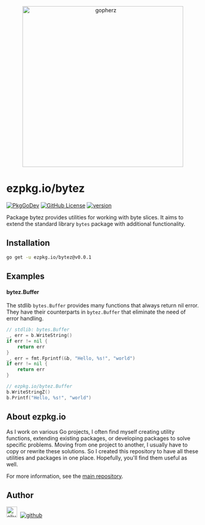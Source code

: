 <p align="center">
<a href="https://ezpkg.io">
<img alt="gopherz" src="https://ezpkg.io/_/gopherz.png" style="width:420px">
</a>
</p>

# ezpkg.io/bytez

[![PkgGoDev](https://pkg.go.dev/badge/github.com/ezpkg/bytez)](https://pkg.go.dev/github.com/ezpkg/bytez/v2)
[![GitHub License](https://img.shields.io/github/license/ezpkg/bytez)](https://github.com/ezpkg/bytez/tree/main/LICENSE)
[![version](https://img.shields.io/github/v/tag/ezpkg/bytez?label=version)](https://github.com/ezpkg/bytez/tags)

Package bytez provides utilities for working with byte slices. It aims to extend the standard library `bytes` package with additional functionality.

## Installation

```sh
go get -u ezpkg.io/bytez@v0.0.1
```

## Examples

#### bytez.Buffer

The stdlib `bytes.Buffer` provides many functions that always return nil error. They have their counterparts in `bytez.Buffer` that eliminate the need of error handling.

```go
// stdlib: bytes.Buffer
_, err = b.WriteString()
if err != nil {
	return err
}
_, err = fmt.Fprintf(&b, "Hello, %s!", "world")
if err != nil {
	return err
}

// ezpkg.io/bytez.Buffer
b.WriteStringZ()
b.Printf("Hello, %s!", "world")
```

## About ezpkg.io

As I work on various Go projects, I often find myself creating utility functions, extending existing packages, or developing packages to solve specific problems. Moving from one project to another, I usually have to copy or rewrite these solutions. So I created this repository to have all these utilities and packages in one place. Hopefully, you'll find them useful as well.

For more information, see the [main repository](https://github.com/ezpkg/ezpkg).

## Author

<a href="https://olivernguyen.io"><img alt="olivernguyen.io" src="https://olivernguyen.io/_/badge.png" height="28px"></a>&nbsp;&nbsp;[![github](https://img.shields.io/badge/GitHub-100000?style=for-the-badge&logo=github&logoColor=white)](https://github.com/iOliverNguyen)
